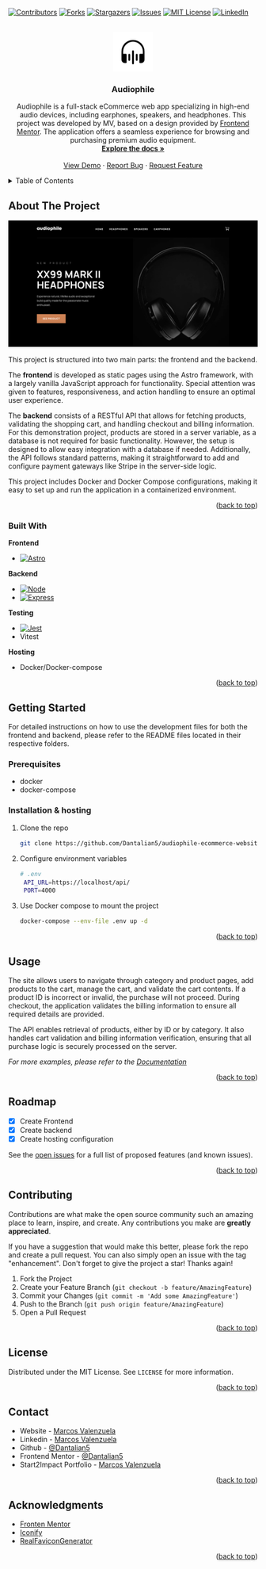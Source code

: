<a name="readme-top"></a>

[![Contributors][contributors-shield]][contributors-url]
[![Forks][forks-shield]][forks-url]
[![Stargazers][stars-shield]][stars-url]
[![Issues][issues-shield]][issues-url]
[![MIT License][license-shield]][license-url]
[![LinkedIn][linkedin-shield]][linkedin-url]

<!-- PROJECT LOGO -->
<br />
<div align="center">
  <a href="https://audiophile.valenzuela.dev/">
    <img src="images/icon.png" alt="Logo" width="80" height="80">
  </a>

<h3 align="center">Audiophile</h3>

  <p align="center">
 Audiophile is a full-stack eCommerce web app specializing in high-end audio devices, including earphones, speakers, and headphones. This project was developed by MV, based on a design provided by <a href="https://www.frontendmentor.io/">Frontend Mentor</a>. The application offers a seamless experience for browsing and purchasing premium audio equipment.
<br />
<a href="https://github.com/Dantalian5/audiophile-ecommerce-website"><strong>Explore the docs »</strong></a>
<br />
<br />
<a href="https://audiophile.valenzuela.dev/">View Demo</a>
·
<a href="https://github.com/Dantalian5/audiophile-ecommerce-website/issues">Report Bug</a>
·
<a href="https://github.com/Dantalian5/audiophile-ecommerce-website/issues">Request Feature</a>

  </p>
</div>

<!-- TABLE OF CONTENTS -->
<details>
  <summary>Table of Contents</summary>
  <ol>
    <li>
      <a href="#about-the-project">About The Project</a>
      <ul>
        <li><a href="#built-with">Built With</a></li>
      </ul>
    </li>
    <li>
      <a href="#getting-started">Getting Started</a>
      <ul>
        <li><a href="#prerequisites">Prerequisites</a></li>
        <li><a href="#installation">Installation</a></li>
      </ul>
    </li>
    <li><a href="#usage">Usage</a></li>
    <li><a href="#roadmap">Roadmap</a></li>
    <li><a href="#contributing">Contributing</a></li>
    <li><a href="#license">License</a></li>
    <li><a href="#contact">Contact</a></li>
    <li><a href="#acknowledgments">Acknowledgments</a></li>
  </ol>
</details>

<!-- ABOUT THE PROJECT -->

## About The Project

[![Product Name Screen Shot][product-screenshot]](https://audiophile.valenzuela.dev/)

This project is structured into two main parts: the frontend and the backend.

The **frontend** is developed as static pages using the Astro framework, with a largely vanilla JavaScript approach for functionality. Special attention was given to features, responsiveness, and action handling to ensure an optimal user experience.

The **backend** consists of a RESTful API that allows for fetching products, validating the shopping cart, and handling checkout and billing information. For this demonstration project, products are stored in a server variable, as a database is not required for basic functionality. However, the setup is designed to allow easy integration with a database if needed. Additionally, the API follows standard patterns, making it straightforward to add and configure payment gateways like Stripe in the server-side logic.

This project includes Docker and Docker Compose configurations, making it easy to set up and run the application in a containerized environment.

<p align="right">(<a href="#readme-top">back to top</a>)</p>

### Built With

**Frontend**

- [![Astro][Astro.build]][Astro-url]

**Backend**

- [![Node][Nodejs.org]][Nodejs-url]
- [![Express][Expressjs.com]][Expressjs-url]

**Testing**

- [![Jest][Jest.com]][Jest-url]
- Vitest

**Hosting**

- Docker/Docker-compose
<p align="right">(<a href="#readme-top">back to top</a>)</p>

<!-- GETTING STARTED -->

## Getting Started

For detailed instructions on how to use the development files for both the frontend and backend, please refer to the README files located in their respective folders.

### Prerequisites

- docker
- docker-compose

### Installation & hosting

1. Clone the repo
   ```sh
   git clone https://github.com/Dantalian5/audiophile-ecommerce-website.git
   ```
2. Configure environment variables
   ```sh
   # .env
    API_URL=https://localhost/api/
    PORT=4000
   ```
3. Use Docker compose to mount the project
   ```sh
   docker-compose --env-file .env up -d
   ```

<p align="right">(<a href="#readme-top">back to top</a>)</p>

<!-- USAGE EXAMPLES -->

## Usage

The site allows users to navigate through category and product pages, add products to the cart, manage the cart, and validate the cart contents. If a product ID is incorrect or invalid, the purchase will not proceed. During checkout, the application validates the billing information to ensure all required details are provided.

The API enables retrieval of products, either by ID or by category. It also handles cart validation and billing information verification, ensuring that all purchase logic is securely processed on the server.

_For more examples, please refer to the [Documentation](https://example.com)_

<p align="right">(<a href="#readme-top">back to top</a>)</p>

<!-- ROADMAP -->

## Roadmap

- [x] Create Frontend
- [x] Create backend
- [x] Create hosting configuration

See the [open issues](https://github.com/Dantalian5/audiophile-ecommerce-website/issues) for a full list of proposed features (and known issues).

<p align="right">(<a href="#readme-top">back to top</a>)</p>

<!-- CONTRIBUTING -->

## Contributing

Contributions are what make the open source community such an amazing place to learn, inspire, and create. Any contributions you make are **greatly appreciated**.

If you have a suggestion that would make this better, please fork the repo and create a pull request. You can also simply open an issue with the tag "enhancement".
Don't forget to give the project a star! Thanks again!

1. Fork the Project
2. Create your Feature Branch (`git checkout -b feature/AmazingFeature`)
3. Commit your Changes (`git commit -m 'Add some AmazingFeature'`)
4. Push to the Branch (`git push origin feature/AmazingFeature`)
5. Open a Pull Request

<p align="right">(<a href="#readme-top">back to top</a>)</p>

<!-- LICENSE -->

## License

Distributed under the MIT License. See `LICENSE` for more information.

<p align="right">(<a href="#readme-top">back to top</a>)</p>

<!-- CONTACT -->

## Contact

- Website - [Marcos Valenzuela](https://valenzuela.dev)
- Linkedin - [Marcos Valenzuela](https://www.linkedin.com/in/marcos-valenzuela-dev)
- Github - [@Dantalian5](https://github.com/Dantalian5)
- Frontend Mentor - [@Dantalian5](https://www.frontendmentor.io/profile/Dantalian5)
- Start2Impact Portfolio - [Marcos Valenzuela](https://talent.start2impact.it/profile/marcos-ernesto-planos-valenzuela)

<p align="right">(<a href="#readme-top">back to top</a>)</p>

<!-- ACKNOWLEDGMENTS -->

## Acknowledgments

- [Fronten Mentor](http://frontendmentor.io)
- [Iconify](https://iconify.design)
- [RealFaviconGenerator](https://realfavicongenerator.net)

<p align="right">(<a href="#readme-top">back to top</a>)</p>

<!-- MARKDOWN LINKS & IMAGES -->
<!-- https://www.markdownguide.org/basic-syntax/#reference-style-links -->

[contributors-shield]: https://img.shields.io/github/contributors/Dantalian5/audiophile-ecommerce-website.svg?style=for-the-badge
[contributors-url]: https://github.com/Dantalian5/audiophile-ecommerce-website/graphs/contributors
[forks-shield]: https://img.shields.io/github/forks/Dantalian5/audiophile-ecommerce-website.svg?style=for-the-badge
[forks-url]: https://github.com/Dantalian5/audiophile-ecommerce-website/network/members
[stars-shield]: https://img.shields.io/github/stars/Dantalian5/audiophile-ecommerce-website.svg?style=for-the-badge
[stars-url]: https://github.com/Dantalian5/audiophile-ecommerce-website/stargazers
[issues-shield]: https://img.shields.io/github/issues/Dantalian5/audiophile-ecommerce-website.svg?style=for-the-badge
[issues-url]: https://github.com/Dantalian5/audiophile-ecommerce-website/issues
[license-shield]: https://img.shields.io/github/license/Dantalian5/audiophile-ecommerce-website.svg?style=for-the-badge
[license-url]: https://github.com/Dantalian5/audiophile-ecommerce-website/blob/master/LICENSE
[linkedin-shield]: https://img.shields.io/badge/-LinkedIn-black.svg?style=for-the-badge&logo=linkedin&colorB=555
[linkedin-url]: https://linkedin.com/in/marcos-valenzuela-dev
[product-screenshot]: images/screenshot.png

<!-- Tech Stack Badges -->

[Next.js]: https://img.shields.io/badge/next.js-000000?style=for-the-badge&logo=nextdotjs&logoColor=white
[Next-url]: https://nextjs.org/
[React.js]: https://img.shields.io/badge/React-20232A?style=for-the-badge&logo=react&logoColor=61DAFB
[React-url]: https://reactjs.org/
[Vue.js]: https://img.shields.io/badge/Vue.js-35495E?style=for-the-badge&logo=vuedotjs&logoColor=4FC08D
[Vue-url]: https://vuejs.org/
[Angular.io]: https://img.shields.io/badge/Angular-DD0031?style=for-the-badge&logo=angular&logoColor=white
[Angular-url]: https://angular.io/
[Svelte.dev]: https://img.shields.io/badge/Svelte-4A4A55?style=for-the-badge&logo=svelte&logoColor=FF3E00
[Svelte-url]: https://svelte.dev/
[Laravel.com]: https://img.shields.io/badge/Laravel-FF2D20?style=for-the-badge&logo=laravel&logoColor=white
[Laravel-url]: https://laravel.com
[Bootstrap.com]: https://img.shields.io/badge/Bootstrap-563D7C?style=for-the-badge&logo=bootstrap&logoColor=white
[Bootstrap-url]: https://getbootstrap.com
[JQuery.com]: https://img.shields.io/badge/jQuery-0769AD?style=for-the-badge&logo=jquery&logoColor=white
[JQuery-url]: https://jquery.com
[Tailwind.com]: https://img.shields.io/badge/Tailwind_CSS-06B6D4?style=for-the-badge&logo=TailwindCSS&logoColor=%23fff
[Tailwind-url]: https://tailwindcss.com/
[Typescript.com]: https://img.shields.io/badge/Typescript-3178C6?style=for-the-badge&logo=TypeScript&logoColor=%23fff
[Typescript-url]: https://www.typescriptlang.org/
[Postgresql.com]: https://img.shields.io/badge/PostgreSQL-4169E1?style=for-the-badge&logo=postgresql&logoColor=%23fff
[Postgresql-url]: https://www.postgresql.org
[Jest.com]: https://img.shields.io/badge/Jest-C21325?style=for-the-badge&logo=jest&logoColor=%23fff
[Jest-url]: https://jestjs.io/
[NextUI.com]: https://img.shields.io/badge/NextUI-000000?style=for-the-badge&logo=nextui&logoColor=%23fff
[NextUI-url]: https://nextui.org/
[Astro.build]: https://img.shields.io/badge/Astro-000000?style=for-the-badge&logo=astro
[Astro-url]: https://astro.build/
[Expressjs.com]: https://img.shields.io/badge/Express-000000?style=for-the-badge&logo=express
[Expressjs-url]: https://expressjs.com/
[Nodejs.org]: https://img.shields.io/badge/Node-000000?style=for-the-badge&logo=nodedotjs
[Nodejs-url]: https://nodejs.org/
